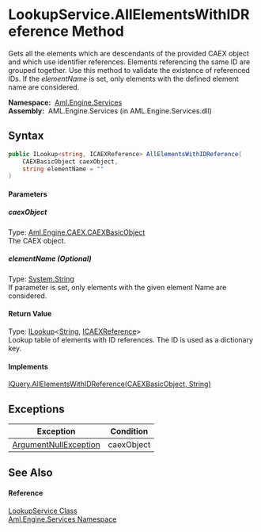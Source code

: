 LookupService.AllElementsWithIDReference Method
===============================================
Gets all the elements which are descendants of the provided CAEX object and which use identifier references. Elements referencing the same ID are grouped together. Use this method to validate the existence of referenced IDs. If the *elementName* is set, only elements with the defined element name are considered.

  **Namespace:**  [Aml.Engine.Services][1]  
  **Assembly:**  AML.Engine.Services (in AML.Engine.Services.dll)

Syntax
------

```csharp
public ILookup<string, ICAEXReference> AllElementsWithIDReference(
	CAEXBasicObject caexObject,
	string elementName = ""
)
```

#### Parameters

##### *caexObject*
Type: [Aml.Engine.CAEX.CAEXBasicObject][2]  
The CAEX object.

##### *elementName* (Optional)
Type: [System.String][3]  
If parameter is set, only elements with the given element Name are considered.

#### Return Value
Type: [ILookup][4]&lt;[String][3], [ICAEXReference][5]>  
 Lookup table of elements with ID references. The ID is used as a dictionary key. 
#### Implements
[IQuery.AllElementsWithIDReference(CAEXBasicObject, String)][6]  


Exceptions
----------

Exception                  | Condition  
-------------------------- | ---------- 
[ArgumentNullException][7] | caexObject 


See Also
--------

#### Reference
[LookupService Class][8]  
[Aml.Engine.Services Namespace][1]  

[1]: ../README.md
[2]: ../../Aml.Engine.CAEX/CAEXBasicObject/README.md
[3]: https://docs.microsoft.com/dotnet/api/system.string
[4]: https://docs.microsoft.com/dotnet/api/system.linq.ilookup-2
[5]: ../../Aml.Engine.Services.Interfaces/ICAEXReference/README.md
[6]: ../../Aml.Engine.Services.Interfaces/IQuery/AllElementsWithIDReference.md
[7]: https://docs.microsoft.com/dotnet/api/system.argumentnullexception
[8]: README.md
[9]: https://www.automationml.org
[10]: ../../icons/logoShade.png
